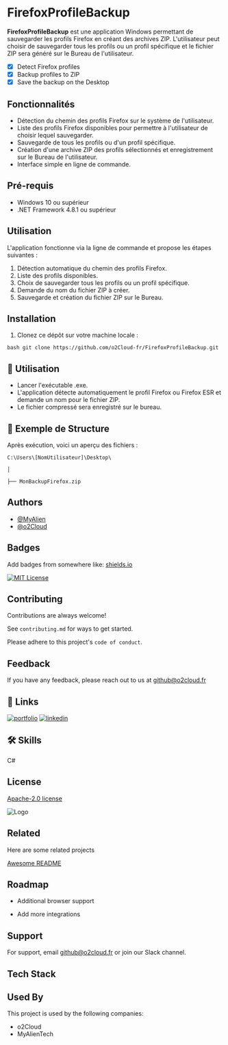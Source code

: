 # FirefoxProfileBackup

**FirefoxProfileBackup** est une application Windows permettant de sauvegarder les profils Firefox en créant des archives ZIP. L'utilisateur peut choisir de sauvegarder tous les profils ou un profil spécifique et le fichier ZIP sera généré sur le Bureau de l'utilisateur.

- [X] Detect Firefox profiles
- [X] Backup profiles to ZIP
- [X] Save the backup on the Desktop

## Fonctionnalités

- Détection du chemin des profils Firefox sur le système de l'utilisateur.
- Liste des profils Firefox disponibles pour permettre à l'utilisateur de choisir lequel sauvegarder.
- Sauvegarde de tous les profils ou d'un profil spécifique.
- Création d'une archive ZIP des profils sélectionnés et enregistrement sur le Bureau de l'utilisateur.
- Interface simple en ligne de commande.

## Pré-requis

- Windows 10 ou supérieur
- .NET Framework 4.8.1 ou supérieur

## Utilisation

L'application fonctionne via la ligne de commande et propose les étapes suivantes :

1. Détection automatique du chemin des profils Firefox.
2. Liste des profils disponibles.
3. Choix de sauvegarder tous les profils ou un profil spécifique.
4. Demande du nom du fichier ZIP à créer.
5. Sauvegarde et création du fichier ZIP sur le Bureau.

## Installation

1. Clonez ce dépôt sur votre machine locale :

``bash
git clone https://github.com/o2Cloud-fr/FirefoxProfileBackup.git``
## 🎯 Utilisation

-    Lancer l'exécutable .exe.
-    L'application détecte automatiquement le profil Firefox ou Firefox ESR et demande un nom pour le fichier ZIP.
-    Le fichier compressé sera enregistré sur le bureau.

## 📂 Exemple de Structure

Après exécution, voici un aperçu des fichiers :

`C:\Users\[NomUtilisateur]\Desktop\`

`│`

`├── MonBackupFirefox.zip`


## Authors

- [@MyAlien](https://www.github.com/MyAlien)
- [@o2Cloud](https://www.github.com/o2Cloud-fr )

## Badges

Add badges from somewhere like: [shields.io](https://shields.io/)

[![MIT License](https://img.shields.io/badge/License-o2Cloud-yellow.svg)]()


## Contributing

Contributions are always welcome!

See `contributing.md` for ways to get started.

Please adhere to this project's `code of conduct`.


## Feedback

If you have any feedback, please reach out to us at github@o2cloud.fr


## 🔗 Links
[![portfolio](https://img.shields.io/badge/my_portfolio-000?style=for-the-badge&logo=ko-fi&logoColor=white)](https://vcard.o2cloud.fr/)
[![linkedin](https://img.shields.io/badge/linkedin-0A66C2?style=for-the-badge&logo=linkedin&logoColor=white)](https://www.linkedin.com/in/remi-simier-2b30142a1/)


## 🛠 Skills
C#


## License

[Apache-2.0 license](https://github.com/o2Cloud-fr/FirefoxProfileBackup/blob/main/LICENSE)


![Logo](https://o2cloud.fr/logo/o2Cloud.png)


## Related

Here are some related projects

[Awesome README](https://github.com/o2Cloud-fr/FirefoxProfileBackup/blob/main/README.md)


## Roadmap

- Additional browser support

- Add more integrations


## Support

For support, email github@o2cloud.fr or join our Slack channel.


## Tech Stack

## Used By

This project is used by the following companies:

- o2Cloud
- MyAlienTech

